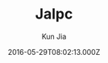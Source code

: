 ---
title: Jalpc
github: https://github.com/jarrekk/Jalpc
demo: https://jarrekk.github.io/Jalpc/
author: Kun Jia
ssg:
  - Jekyll
cms:
  - No Cms
date: 2016-05-29T08:02:13.000Z
github_branch: master
description: '🍎Jalpc -- A flexible Jekyll theme, 3 steps to build your website. '
stale: true
---